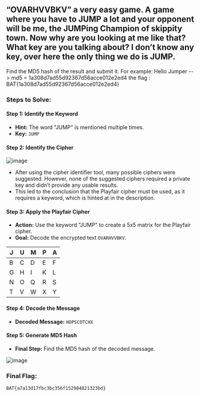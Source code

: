 ## “OVARHVVBKV”‎ a very easy game. A game where you have to JUMP a lot and your opponent will be me, the ‎JUMPing Champion of skippity town. Now why ‎are you looking at me like that? What key are you talking about? I don’t know any key, over ‎here the only thing we do is JUMP.
Find the MD5 hash of the result and submit it. For example:
Hello Jumper --> md5 = 1a308d7ad55d92367d56acce012e2ed4
the flag : BAT{1a308d7ad55d92367d56acce012e2ed4}‎
‎
### Steps to Solve:

#### Step 1: Identify the Keyword
- **Hint:** The word "JUMP" is mentioned multiple times.
- **Key:** `JUMP`

#### Step 2: Identify the Cipher
![image](https://github.com/user-attachments/assets/7d8099bf-76b8-461f-b451-66b348e3b8b8)

- After using the cipher identifier tool, many possible ciphers were suggested. However, none of the suggested ciphers required a private key and didn’t provide any usable results.
- This led to the conclusion that the Playfair cipher must be used, as it requires a keyword, which is hinted at in the description.

#### Step 3: Apply the Playfair Cipher
- **Action:** Use the keyword "JUMP" to create a 5x5 matrix for the Playfair cipher.
- **Goal:** Decode the encrypted text `OVARHVVBKV`.
  
| J | U | M | P | A |
|---|---|---|---|---|
| B | C | D | E | F |
| G | H | I | K | L |
| N | O | Q | R | S |
| T | V | W | X | Y |

#### Step 4: Decode the Message
- **Decoded Message:** `HOPSCOTCHX`

#### Step 5: Generate MD5 Hash
- **Final Step:** Find the MD5 hash of the decoded message.

![image](https://github.com/user-attachments/assets/47a8663b-a518-4553-951e-fa040d8d338a)

### Final Flag:
`BAT{a7a13d17fbc3bc356f152984821323bd}`
